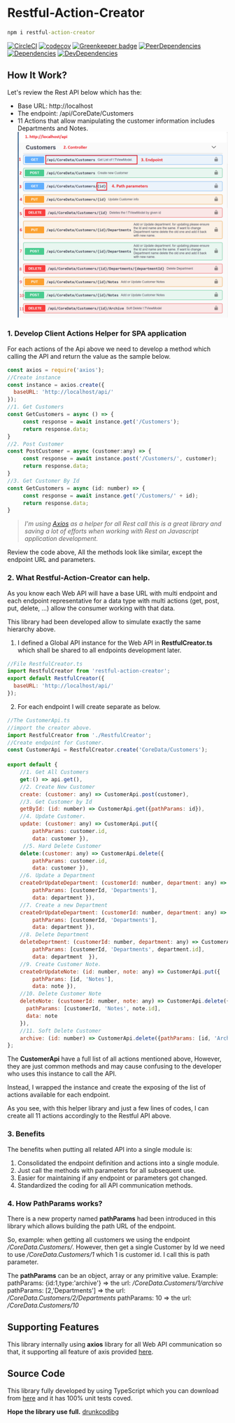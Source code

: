 # Restful-Action-Creator
```cmd
npm i restful-action-creator
```
[![CircleCI](https://circleci.com/gh/baoduy/Restful-Action-Creator.svg?style=svg)](https://circleci.com/gh/baoduy/Restful-Action-Creator)
[![codecov](https://codecov.io/gh/baoduy/Restful-Action-Creator/branch/develop/graph/badge.svg)](https://codecov.io/gh/baoduy/Restful-Action-Creator)
[![Greenkeeper badge](https://badges.greenkeeper.io/baoduy/Restful-Action-Creator.svg)](https://greenkeeper.io/)
[![PeerDependencies](https://img.shields.io/david/peer/baoduy/Restful-Action-Creator.svg)](https://david-dm.org/baoduy/Restful-Action-Creator?type=peer)
[![Dependencies](https://img.shields.io/david/baoduy/Restful-Action-Creator.svg)](https://david-dm.org/baoduy/Restful-Action-Creator)
[![DevDependencies](https://img.shields.io/david/dev/baoduy/Restful-Action-Creator.svg)](https://david-dm.org/baoduy/Restful-Action-Creator?type=develop)

## How It Work?
Let's review the Rest API below which has the:
- Base URL: http://localhost
- The endpoint: /api/CoreDate/Customers
- 11 Actions that allow manipulating the customer information includes Departments and Notes.
![RestApi](https://raw.githubusercontent.com/baoduy/restful-action-creator/develop/docs/SampleResApi.PNG)

### 1. Develop Client Actions Helper for SPA application

For each actions of the Api above we need to develop a method which calling the API and return the value as the sample below. 

```javascript
const axios = require('axios');
//Create instance
const instance = axios.create({
  baseURL: 'http://localhost/api/'
});
//1. Get Customers
const GetCustomers = async () => {
     const response = await instance.get('/Customers');
     return response.data;
}
//2. Post Customer
const PostCustomer = async (customer:any) => {
     const response = await instance.post('/Customers/', customer);
     return response.data;
}
//3. Get Customer By Id
const GetCustomers = async (id: number) => {
     const response = await instance.get('/Customers/' + id);
     return response.data;
}
```
>*I'm using [Axios](https://github.com/axios/axios) as a helper for all Rest call this is a great library and saving a lot of efforts when working with Rest on Javascript application development.*

Review the code above, All the methods look like similar, except the endpoint URL and parameters.

### 2. What Restful-Action-Creator can help.
As you know each Web API will have a base URL with multi endpoint and each endpoint representative for a data type with multi actions (get, post, put, delete, ...) allow the consumer working with that data. 

This library had been developed allow to simulate exactly the same hierarchy above.

1. I defined a Global API instance for the Web API in **RestfulCreator.ts** which shall be shared to all endpoints development later.
```javascript
//File RestfulCreator.ts
import RestfulCreator from 'restful-action-creator';
export default RestfulCreator({
  baseURL: 'http://localhost/api/'
});
```
2. For each endpoint I will create separate as below.

```javascript
//The CustomerApi.ts
//import the creator above.
import RestfulCreator from './RestfulCreator';
//Create endpoint for Customer.
const CustomerApi = RestfulCreator.create('CoreData/Customers');

export default {
    //1. Get All Customers
    get:() => api.get(),
    //2. Create New Customer
    create: (customer: any) => CustomerApi.post(customer),
    //3. Get Customer by Id
    getById: (id: number) => CustomerApi.get({pathParams: id}),
    //4. Update Customer.
    update: (customer: any) => CustomerApi.put({ 
        pathParams: customer.id, 
        data: customer }),
     //5. Hard Delete Customer
    delete:(customer: any) => CustomerApi.delete({
        pathParams: customer.id, 
        data: customer }),
    //6. Update a Department
    createOrUpdateDepartment: (customerId: number, department: any) => CustomerApi.post({ 
        pathParams: [customerId, 'Departments'], 
        data: department }),
    //7. Create a new Department
    createOrUpdateDepartment: (customerId: number, department: any) => CustomerApi.put({ 
        pathParams: [customerId, 'Departments'], 
        data: department }),
    //8. Delete Department
    deleteDeprtment: (customerId: number, department: any) => CustomerApi.delete({
        pathParams: [customerId, 'Departments', department.id],
        data: department  }),
    //9. Create Customer Note.
    createOrUpdateNote: (id: number, note: any) => CustomerApi.put({ 
        pathParams: [id, 'Notes'], 
        data: note }),
    //10. Delete Customer Note
    deleteNote: (customerId: number, note: any) => CustomerApi.delete({
      pathParams: [customerId, 'Notes', note.id],
      data: note
    }),
    //11. Soft Delete Customer
    archive: (id: number) => CustomerApi.delete({pathParams: [id, 'Archive']})
};
```

The **CustomerApi** have a full list of all actions mentioned above, However, they are just common methods and may cause confusing to the developer who uses this instance to call the API.

Instead, I wrapped the instance and create the exposing of the list of actions available for each endpoint.

As you see, with this helper library and just a few lines of codes, I can create all 11 actions accordingly to the Restful API above.

### 3. Benefits
The benefits when putting all related API into a single module is:
1. Consolidated the endpoint definition and actions into a single module.
2. Just call the methods with parameters for all subsequent use.
3. Easier for maintaining if any endpoint or parameters got changed.
4. Standardized the coding for all API communication methods.

### 4. How PathParams works?
There is a new property named **pathParams** had been introduced in this library which allows building the path URL of the endpoint.

So, example: 
when getting all customers we using the endpoint */CoreData.Customers/*. However, then get a single Customer by Id we need to use */CoreData.Customers/1* which 1 is customer id. I call this is path parameter.

The **pathParams** can be an object, array or any primitive value.
Example:
pathParams: {id:1,type:'archive'} => the url: */CoreData.Customers/1/archive*
pathParams: [2,'Departments'] => the url: */CoreData.Customers/2/Departments*
pathParams: 10 => the url: */CoreData.Customers/10*

## Supporting Features
This library internally using **axios** library for all Web API communication so that, it supporting all feature of axis provided [here](https://github.com/axios/axios).

## Source Code
This library fully developed by using TypeScript which you can download from [here](https://github.com/baoduy/restful-action-creator) and it has 100% unit tests coved.

**Hope the library use full.**
 [drunkcodibg](http://drunkcoding.net)